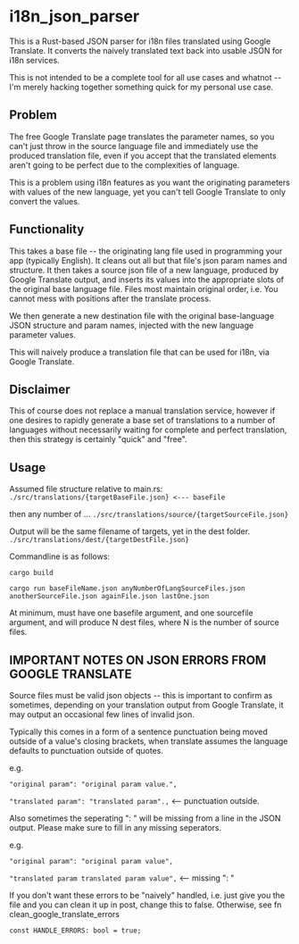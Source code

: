 # i18n_json_parser

This is a Rust-based JSON parser for i18n files translated using Google Translate.
It converts the naively translated text back into usable JSON for i18n services.

This is not intended to be a complete tool for all use cases and whatnot -- I'm merely hacking together something quick for my personal use case.

## Problem
The free Google Translate page translates the parameter names, so you can't just throw in the source language file and immediately use the produced translation file,
even if you accept that the translated elements aren't going to be perfect due to the complexities of language.

This is a problem using i18n features as you want the originating parameters with values of the new language, yet you can't tell Google Translate to only convert the values.

## Functionality
This takes a base file -- the originating lang file used in programming your app (typically English).
It cleans out all but that file's json param names and structure.
It then takes a source json file of a new language, produced by Google Translate output, and inserts its values into the appropriate slots of the original base language file.
Files most maintain original order, i.e. You cannot mess with positions after the translate process.

We then generate a new destination file with the original base-language JSON structure and param names, injected with the new language parameter values.

This will naively produce a translation file that can be used for i18n, via Google Translate.

## Disclaimer
This of course does not replace a manual translation service, however if one desires to rapidly generate a base set of translations to
a number of languages without necessarily waiting for complete and perfect translation, then this strategy is certainly "quick" and "free".

## Usage
Assumed file structure relative to main.rs:
`./src/translations/{targetBaseFile.json} <--- baseFile`

then any number of ...
`./src/translations/source/{targetSourceFile.json}`

Output will be the same filename of targets, yet in the dest folder.
`./src/translations/dest/{targetDestFile.json}`

Commandline is as follows:

`cargo build`

`cargo run baseFileName.json anyNumberOfLangSourceFiles.json anotherSourceFile.json againFile.json lastOne.json`

At minimum, must have one basefile argument, and one sourcefile argument, and will produce N dest files, where N is the number of source files.

## IMPORTANT NOTES ON JSON ERRORS FROM GOOGLE TRANSLATE
Source files must be valid json objects -- this is important to confirm as sometimes, depending on your translation output from Google Translate,
it may output an occasional few lines of invalid json.

Typically this comes in a form of a sentence punctuation being moved outside of a value's closing brackets, when translate
assumes the language defaults to punctuation outside of quotes.

e.g. 

`"original param": "original param value.",`

`"translated param": "translated param".,` <-- punctuation outside.

Also sometimes the seperating ": " will be missing from a line in the JSON output. Please make sure to fill in any missing seperators.

e.g. 

`"original param": "original param value",`

`"translated param translated param value",` <-- missing ": "

If you don't want these errors to be "naively" handled, i.e. just give you the file and you can clean it up in post, change this to false.
Otherwise, see fn clean_google_translate_errors

`const HANDLE_ERRORS: bool = true;`